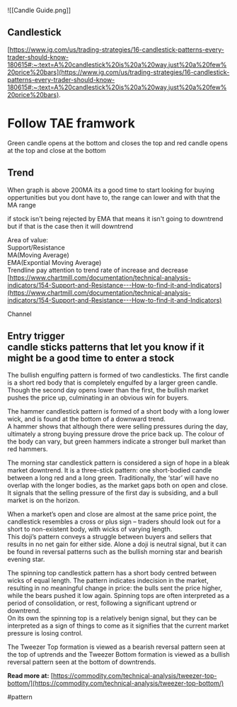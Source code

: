 ![[Candle Guide.png]]

## Candlestick
[https://www.ig.com/us/trading-strategies/16-candlestick-patterns-every-trader-should-know-180615#:~:text=A%20candlestick%20is%20a%20way,just%20a%20few%20price%20bars](https://www.ig.com/us/trading-strategies/16-candlestick-patterns-every-trader-should-know-180615#:~:text=A%20candlestick%20is%20a%20way,just%20a%20few%20price%20bars).  
  
Follow TAE framwork  
====================  
Green candle opens at the bottom and closes the top and red candle opens at the top and close at the bottom  
  
Trend  
----------  
When graph is above 200MA its a good time to start looking for buying oppertunities but you dont have to, the range can lower and with that the MA range  

if stock isn't being rejected by EMA that means it isn't going to downtrend but if that is the case then it will downtrend
  
  
Area of value:  
Support/Resistance  
MA(Moving Average)  
EMA(Expontial Moving Average)  
Trendline pay attention to trend rate of increase and decrease  
[https://www.chartmill.com/documentation/technical-analysis-indicators/154-Support-and-Resistance---How-to-find-it-and-Indicators](https://www.chartmill.com/documentation/technical-analysis-indicators/154-Support-and-Resistance---How-to-find-it-and-Indicators)  
  
Channel  
  
Entry trigger  
candle sticks patterns that let you know if it might be a good time to enter a stock  
-------------------------------------------  
The bullish engulfing pattern is formed of two candlesticks. The first candle is a short red body that is completely engulfed by a larger green candle.  
Though the second day opens lower than the first, the bullish market pushes the price up, culminating in an obvious win for buyers.  
  
  
The hammer candlestick pattern is formed of a short body with a long lower wick, and is found at the bottom of a downward trend.  
A hammer shows that although there were selling pressures during the day, ultimately a strong buying pressure drove the price back up. The colour of the body can vary, but green hammers indicate a stronger bull market than red hammers.  
  
The morning star candlestick pattern is considered a sign of hope in a bleak market downtrend. It is a three-stick pattern: one short-bodied candle between a long red and a long green. Traditionally, the ‘star’ will have no overlap with the longer bodies, as the market gaps both on open and close.  
It signals that the selling pressure of the first day is subsiding, and a bull market is on the horizon.  
  
When a market’s open and close are almost at the same price point, the candlestick resembles a cross or plus sign – traders should look out for a short to non-existent body, with wicks of varying length.  
This doji’s pattern conveys a struggle between buyers and sellers that results in no net gain for either side. Alone a doji is neutral signal, but it can be found in reversal patterns such as the bullish morning star and bearish evening star.  
  
The spinning top candlestick pattern has a short body centred between wicks of equal length. The pattern indicates indecision in the market, resulting in no meaningful change in price: the bulls sent the price higher, while the bears pushed it low again. Spinning tops are often interpreted as a period of consolidation, or rest, following a significant uptrend or downtrend.  
On its own the spinning top is a relatively benign signal, but they can be interpreted as a sign of things to come as it signifies that the current market pressure is losing control.  
  
The Tweezer Top formation is viewed as a bearish reversal pattern seen at the top of uptrends and the Tweezer Bottom formation is viewed as a bullish reversal pattern seen at the bottom of downtrends.  
  
**Read more at:** [https://commodity.com/technical-analysis/tweezer-top-bottom/](https://commodity.com/technical-analysis/tweezer-top-bottom/)




#pattern